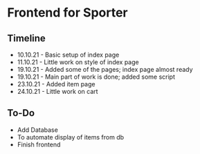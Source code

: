 # Frontend for Sporter

## Timeline

- 10.10.21 - Basic setup of index page
- 11.10.21 - Little work on style of index page
- 19.10.21 - Added some of the pages; index page almost ready
- 19.10.21 - Main part of work is done; added some script
- 23.10.21 - Added item page
- 24.10.21 - Little work on cart

## To-Do

- Add Database
- To automate display of items from db
- Finish frontend
